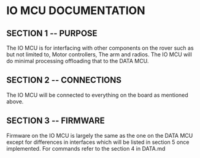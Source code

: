 # IO MCU DOCUMENTATION

## SECTION 1 -- PURPOSE

The IO MCU is for interfacing with other components on the rover such as but not limited to, Motor controllers, The arm and radios. The IO MCU will do minimal processing offloading that to the DATA MCU.

## SECTION 2 -- CONNECTIONS

The IO MCU will be connected to everything on the board as mentioned above.

## SECTION 3 -- FIRMWARE
Firmware on the IO MCU is largely the same as the one on the DATA MCU except for differences in interfaces which will be listed in section 5 once implemented. For commands refer to the section 4 in DATA.md